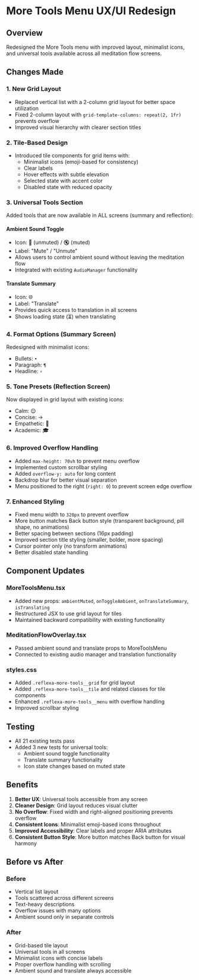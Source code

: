 # More Tools Menu UX/UI Redesign

## Overview

Redesigned the More Tools menu with improved layout, minimalist icons, and universal tools available across all meditation flow screens.

## Changes Made

### 1. New Grid Layout

- Replaced vertical list with a 2-column grid layout for better space utilization
- Fixed 2-column layout with `grid-template-columns: repeat(2, 1fr)` prevents overflow
- Improved visual hierarchy with clearer section titles

### 2. Tile-Based Design

- Introduced tile components for grid items with:
  - Minimalist icons (emoji-based for consistency)
  - Clear labels
  - Hover effects with subtle elevation
  - Selected state with accent color
  - Disabled state with reduced opacity

### 3. Universal Tools Section

Added tools that are now available in ALL screens (summary and reflection):

#### Ambient Sound Toggle

- Icon: 🎵 (unmuted) / 🔇 (muted)
- Label: "Mute" / "Unmute"
- Allows users to control ambient sound without leaving the meditation flow
- Integrated with existing `AudioManager` functionality

#### Translate Summary

- Icon: 🌐
- Label: "Translate"
- Provides quick access to translation in all screens
- Shows loading state (⏳) when translating

### 4. Format Options (Summary Screen)

Redesigned with minimalist icons:

- Bullets: `•`
- Paragraph: `¶`
- Headline: `⚡`

### 5. Tone Presets (Reflection Screen)

Now displayed in grid layout with existing icons:

- Calm: 😌
- Concise: →
- Empathetic: 💙
- Academic: 🎓

### 6. Improved Overflow Handling

- Added `max-height: 70vh` to prevent menu overflow
- Implemented custom scrollbar styling
- Added `overflow-y: auto` for long content
- Backdrop blur for better visual separation
- Menu positioned to the right (`right: 0`) to prevent screen edge overflow

### 7. Enhanced Styling

- Fixed menu width to `320px` to prevent overflow
- More button matches Back button style (transparent background, pill shape, no animations)
- Better spacing between sections (16px padding)
- Improved section title styling (smaller, bolder, more spacing)
- Cursor pointer only (no transform animations)
- Better disabled state handling

## Component Updates

### MoreToolsMenu.tsx

- Added new props: `ambientMuted`, `onToggleAmbient`, `onTranslateSummary`, `isTranslating`
- Restructured JSX to use grid layout for tiles
- Maintained backward compatibility with existing functionality

### MeditationFlowOverlay.tsx

- Passed ambient sound and translate props to MoreToolsMenu
- Connected to existing audio manager and translation functionality

### styles.css

- Added `.reflexa-more-tools__grid` for grid layout
- Added `.reflexa-more-tools__tile` and related classes for tile components
- Enhanced `.reflexa-more-tools__menu` with overflow handling
- Improved scrollbar styling

## Testing

- All 21 existing tests pass
- Added 3 new tests for universal tools:
  - Ambient sound toggle functionality
  - Translate summary functionality
  - Icon state changes based on muted state

## Benefits

1. **Better UX**: Universal tools accessible from any screen
2. **Cleaner Design**: Grid layout reduces visual clutter
3. **No Overflow**: Fixed width and right-aligned positioning prevents overflow
4. **Consistent Icons**: Minimalist emoji-based icons throughout
5. **Improved Accessibility**: Clear labels and proper ARIA attributes
6. **Consistent Button Style**: More button matches Back button for visual harmony

## Before vs After

### Before

- Vertical list layout
- Tools scattered across different screens
- Text-heavy descriptions
- Overflow issues with many options
- Ambient sound only in separate controls

### After

- Grid-based tile layout
- Universal tools in all screens
- Minimalist icons with concise labels
- Proper overflow handling with scrolling
- Ambient sound and translate always accessible
